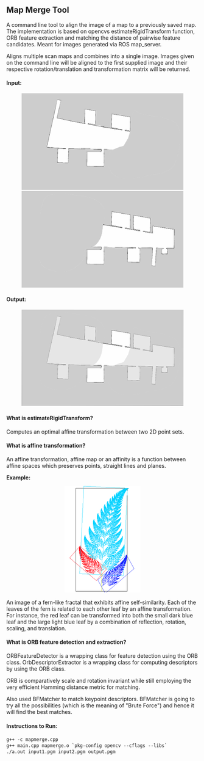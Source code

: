 ## **Map Merge Tool**

A command line tool to align the image of a map to a previously saved map. The implementation is based on opencvs estimateRigidTransform function, ORB feature extraction and matching the distance of pairwise feature candidates. Meant for images generated via ROS map_server.

Aligns multiple scan maps and combines into a single image. Images given on the command line will be aligned to the first supplied image and their respective rotation/translation and transformation matrix will be returned.

#### **Input:**
<center><img src="images/map4.1.png" width="425"/> <img src="images/map4.2.png" width="425"/></center>

#### **Output:**
<center> <img src="images/output4.png" width="425"/></center>

#### **What is estimateRigidTransform?**
Computes an optimal affine transformation between two 2D point sets.

#### **What is affine transformation?**
An affine transformation, affine map or an affinity is a function between affine spaces which preserves points, straight lines and planes.

**Example:**

<center><img src="images/fractal_fern.png" alt="Fern Affine Example"/></center>

An image of a fern-like fractal that exhibits affine self-similarity. Each of the leaves of the fern is related to each other leaf by an affine transformation. For instance, the red leaf can be transformed into both the small dark blue leaf and the large light blue leaf by a combination of reflection, rotation, scaling, and translation.

#### **What is ORB feature detection and extraction?**
ORBFeatureDetector is a wrapping class for feature detection using the ORB class.
OrbDescriptorExtractor is a wrapping class for computing descriptors by using the ORB class.

ORB is comparatively scale and rotation invariant while still employing the very efficient Hamming distance metric for matching.

Also used BFMatcher to match keypoint descriptors. BFMatcher is going to try all the possibilities (which is the meaning of "Brute Force") and hence it will find the best matches.

#### Instructions to Run:
	g++ -c mapmerge.cpp
	g++ main.cpp mapmerge.o `pkg-config opencv --cflags --libs`
	./a.out input1.pgm input2.pgm output.pgm